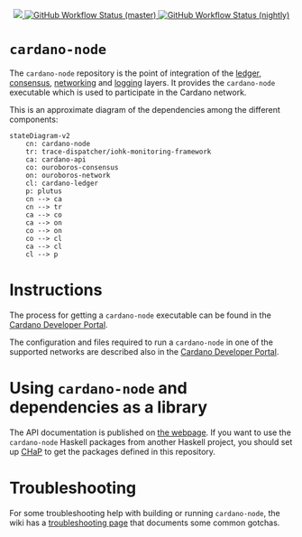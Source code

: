 <p align="center">
  <a href="https://github.com/intersectmbo/cardano-node/releases">
    <img src="https://img.shields.io/github/release-pre/intersectmbo/cardano-node.svg?style=for-the-badge" />
  </a>
  <a href="https://github.com/intersectmbo/cardano-node/actions/workflows/haskell.yml?query=branch%3Amaster">
    <img alt="GitHub Workflow Status (master)" src="https://img.shields.io/github/actions/workflow/status/intersectmbo/cardano-node/haskell.yml?branch=master&label=master&style=for-the-badge" />
  </a>
  <a href="https://github.com/intersectmbo/cardano-node/actions/workflows/haskell.yml?query=branch%3Anightly">
    <img alt="GitHub Workflow Status (nightly)" src="https://img.shields.io/github/actions/workflow/status/intersectmbo/cardano-node/haskell.yml?branch=nightly&label=nightly&style=for-the-badge" />
  </a>
</p>

# `cardano-node`

The `cardano-node` repository is the point of integration of the
[ledger](https://github.com/IntersectMBO/cardano-ledger),
[consensus](https://github.com/IntersectMBO/ouroboros-consensus),
[networking](https://github.com/IntersectMBO/ouroboros-network)
and [logging](https://github.com/IntersectMBO/cardano-node/tree/master/trace-dispatcher)
layers. It provides the `cardano-node` executable which is used to participate in the Cardano network.

This is an approximate diagram of the dependencies among the different components:

```mermaid
stateDiagram-v2
    cn: cardano-node
    tr: trace-dispatcher/iohk-monitoring-framework
    ca: cardano-api
    co: ouroboros-consensus
    on: ouroboros-network
    cl: cardano-ledger
    p: plutus
    cn --> ca
    cn --> tr
    ca --> co
    ca --> on
    co --> on
    co --> cl
    ca --> cl
    cl --> p
```


# Instructions

The process for getting a `cardano-node` executable can be found in the
[Cardano Developer
Portal](https://developers.cardano.org/docs/operate-a-stake-pool/node-operations/installing-cardano-node).

The configuration and files required to run a `cardano-node` in one of the
supported networks are described also in the [Cardano Developer
Portal](https://developers.cardano.org/docs/operate-a-stake-pool/node-operations/running-cardano).

# Using `cardano-node` and dependencies as a library

The API documentation is published on [the
webpage](https://cardano-node.cardano.intersectmbo.org/). If you want to use the
`cardano-node` Haskell packages from another Haskell project, you should set up
[CHaP](https://chap.intersectmbo.org) to get the packages defined in this
repository.

# Troubleshooting

For some troubleshooting help with building or running `cardano-node`,
the wiki has a [troubleshooting
page](https://github.com/input-output-hk/cardano-node-wiki/wiki/Troubleshooting)
that documents some common gotchas.
